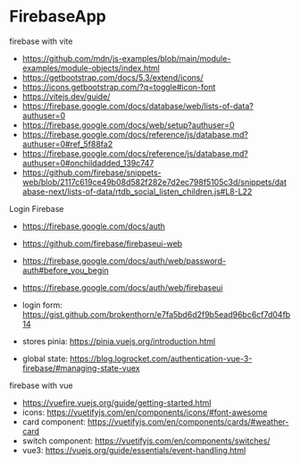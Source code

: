 # FirebaseApp
firebase with vite

- https://github.com/mdn/js-examples/blob/main/module-examples/module-objects/index.html
- https://getbootstrap.com/docs/5.3/extend/icons/
- https://icons.getbootstrap.com/?q=toggle#icon-font
- https://vitejs.dev/guide/
- https://firebase.google.com/docs/database/web/lists-of-data?authuser=0
- https://firebase.google.com/docs/web/setup?authuser=0
- https://firebase.google.com/docs/reference/js/database.md?authuser=0#ref_5f88fa2
- https://firebase.google.com/docs/reference/js/database.md?authuser=0#onchildadded_139c747
- https://github.com/firebase/snippets-web/blob/2117c619ce49b08d582f282e7d2ec798f5105c3d/snippets/database-next/lists-of-data/rtdb_social_listen_children.js#L8-L22

Login Firebase
- https://firebase.google.com/docs/auth
- https://github.com/firebase/firebaseui-web
- https://firebase.google.com/docs/auth/web/password-auth#before_you_begin
- https://firebase.google.com/docs/auth/web/firebaseui

- login form: https://gist.github.com/brokenthorn/e7fa5bd6d2f9b5ead96bc6cf7d04fb14
- stores pinia: https://pinia.vuejs.org/introduction.html
- global state: https://blog.logrocket.com/authentication-vue-3-firebase/#managing-state-vuex

firebase with vue
- https://vuefire.vuejs.org/guide/getting-started.html
- icons: https://vuetifyjs.com/en/components/icons/#font-awesome
- card component: https://vuetifyjs.com/en/components/cards/#weather-card
- switch component: https://vuetifyjs.com/en/components/switches/
- vue3: https://vuejs.org/guide/essentials/event-handling.html